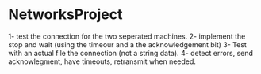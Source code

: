 # NetworksProject

1- test the connection for the two seperated machines.
2- implement the stop and wait (using the timeour and a the acknowledgement bit)
3- Test with an actual file the connection (not a string data).
4- detect errors, send acknowlegment, have timeouts, retransmit when needed.

